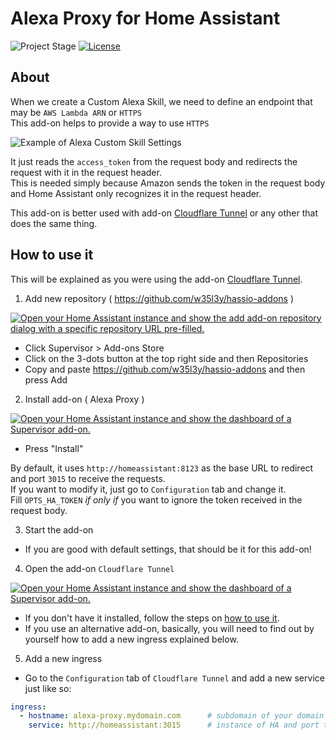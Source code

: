# Alexa Proxy for Home Assistant

![Project Stage][project-stage-shield]
[![License][license-shield]][license]

## About

When we create a Custom Alexa Skill, we need to define an endpoint that may be `AWS Lambda ARN` or `HTTPS`<br />
This add-on helps to provide a way to use `HTTPS`<br />

![Example of Alexa Custom Skill Settings][alexa-custom-skill]

It just reads the `access_token` from the request body and redirects the request with it in the request header.<br />
This is needed simply because Amazon sends the token in the request body and Home Assistant only recognizes it in the request header.

This add-on is better used with add-on [Cloudflare Tunnel](https://my.home-assistant.io/redirect/supervisor_addon/?addon=c50d1fa4_cloudflare_tunnel&repository_url=https%3A%2F%2Fgithub.com%2Fw35l3y%2Fhassio-addons) or any other that does the same thing.

## How to use it

This will be explained as you were using the add-on [Cloudflare Tunnel](https://my.home-assistant.io/redirect/supervisor_addon/?addon=c50d1fa4_cloudflare_tunnel&repository_url=https%3A%2F%2Fgithub.com%2Fw35l3y%2Fhassio-addons).

1. Add new repository ( https://github.com/w35l3y/hassio-addons )<br />

[![Open your Home Assistant instance and show the add add-on repository dialog with a specific repository URL pre-filled.](https://my.home-assistant.io/badges/supervisor_add_addon_repository.svg)](https://my.home-assistant.io/redirect/supervisor_add_addon_repository/?repository_url=https%3A%2F%2Fgithub.com%2Fw35l3y%2Fhassio-addons)

- Click Supervisor > Add-ons Store<br />
- Click on the 3-dots button at the top right side and then Repositories<br />
- Copy and paste https://github.com/w35l3y/hassio-addons and then press Add<br />

2. Install add-on ( Alexa Proxy )<br />

[![Open your Home Assistant instance and show the dashboard of a Supervisor add-on.](https://my.home-assistant.io/badges/supervisor_addon.svg)](https://my.home-assistant.io/redirect/supervisor_addon/?addon=c50d1fa4_alexa_proxy&repository_url=https%3A%2F%2Fgithub.com%2Fw35l3y%2Fhassio-addons)

- Press "Install"

By default, it uses `http://homeassistant:8123` as the base URL to redirect and port `3015` to receive the requests.<br />
If you want to modify it, just go to `Configuration` tab and change it.<br />
Fill `OPTS_HA_TOKEN` _if only if_ you want to ignore the token received in the request body.<br />

3. Start the add-on<br />

- If you are good with default settings, that should be it for this add-on!

4. Open the add-on `Cloudflare Tunnel`<br />

[![Open your Home Assistant instance and show the dashboard of a Supervisor add-on.](https://my.home-assistant.io/badges/supervisor_addon.svg)](https://my.home-assistant.io/redirect/supervisor_addon/?addon=c50d1fa4_cloudflare_tunnel&repository_url=https%3A%2F%2Fgithub.com%2Fw35l3y%2Fhassio-addons)

- If you don't have it installed, follow the steps on [how to use it](https://github.com/w35l3y/hassio-addons/tree/main/cloudflare_tunnel#how-to-use-it).
- If you use an alternative add-on, basically, you will need to find out by yourself how to add a new ingress explained below.

5. Add a new ingress<br />

- Go to the `Configuration` tab of `Cloudflare Tunnel` and add a new service just like so:

```yaml
ingress:
  - hostname: alexa-proxy.mydomain.com      # subdomain of your domain that will be used to receive requests from Alexa Custom Skill
    service: http://homeassistant:3015      # instance of HA and port that points to the `Alexa Proxy`
```


[commits]: https://github.com/w35l3y/hassio-addons/commits/main
[contributors]: https://github.com/w35l3y/hassio-addons/graphs/contributors
[gitlabci]: https://github.com/w35l3y/hassio-addons/alexa_proxy/pipelines
[home-assistant]: https://home-assistant.io
[issue]: https://github.com/w35l3y/hassio-addons/issues
[license-shield]: https://img.shields.io/github/license/hassio-addons/addon-vscode.svg
[license]: https://github.com/w35l3y/hassio-addons/LICENSE.md
[maintenance-shield]: https://img.shields.io/maintenance/yes/2022.svg
[project-stage-shield]: https://img.shields.io/badge/Project%20Stage-Development-yellowgreen.svg
[semver]: http://semver.org/spec/v2.0.0.htm
[alexa-custom-skill]: https://github.com/w35l3y/hassio-addons/raw/main/alexa_proxy/resources/img/alexa-custom-skill.png
